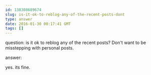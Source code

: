 ```yaml
---
id: 138308689674
slug: is-it-ok-to-reblog-any-of-the-recent-posts-dont
type: answer
date: 2016-01-30 00:17:41 GMT
tags: []
---
```

question: is it ok to reblog any of the recent posts? Don't want to be misstepping with personal posts.

answer: <p>yes. its fine.</p>